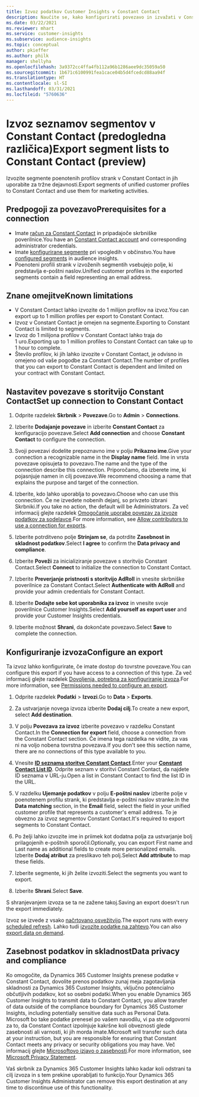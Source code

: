 ```yaml
---
title: Izvoz podatkov Customer Insights v Constant Contact
description: Naučite se, kako konfigurirati povezavo in izvažati v Constant Contact.
ms.date: 03/22/2021
ms.reviewer: mhart
ms.service: customer-insights
ms.subservice: audience-insights
ms.topic: conceptual
author: pkieffer
ms.author: philk
manager: shellyha
ms.openlocfilehash: 3a9372cc4ffa4fb112a96b1286aee9dc35059a50
ms.sourcegitcommit: 1b671c6100991fea1cace04b5d4fcedcd88aa94f
ms.translationtype: HT
ms.contentlocale: sl-SI
ms.lasthandoff: 03/31/2021
ms.locfileid: "5760636"
---
```

# <a name="export-segment-lists-to-constant-contact-preview"></a><span data-ttu-id="cd45b-103">Izvoz seznamov segmentov v Constant Contact (predogledna različica)</span><span class="sxs-lookup"><span data-stu-id="cd45b-103">Export segment lists to Constant Contact (preview)</span></span>

<span data-ttu-id="cd45b-104">Izvozite segmente poenotenih profilov strank v Constant Contact in jih uporabite za tržne dejavnosti.</span><span class="sxs-lookup"><span data-stu-id="cd45b-104">Export segments of unified customer profiles to Constant Contact and use them for marketing activities.</span></span> 

## <a name="prerequisites-for-a-connection"></a><span data-ttu-id="cd45b-105">Predpogoji za povezavo</span><span class="sxs-lookup"><span data-stu-id="cd45b-105">Prerequisites for a connection</span></span>

-   <span data-ttu-id="cd45b-106">Imate [račun za Constant Contact](https://www.constantcontact.com/account-home) in pripadajoče skrbniške poverilnice.</span><span class="sxs-lookup"><span data-stu-id="cd45b-106">You have an [Constant Contact account](https://www.constantcontact.com/account-home) and corresponding administrator credentials.</span></span>
-   <span data-ttu-id="cd45b-107">Imate [konfigurirane segmente](segments.md) pri vpogledih v občinstvo.</span><span class="sxs-lookup"><span data-stu-id="cd45b-107">You have [configured segments](segments.md) in audience insights.</span></span>
-   <span data-ttu-id="cd45b-108">Poenoteni profili strank v izvoženih segmentih vsebujejo polje, ki predstavlja e-poštni naslov.</span><span class="sxs-lookup"><span data-stu-id="cd45b-108">Unified customer profiles in the exported segments contain a field representing an email address.</span></span>

## <a name="known-limitations"></a><span data-ttu-id="cd45b-109">Znane omejitve</span><span class="sxs-lookup"><span data-stu-id="cd45b-109">Known limitations</span></span>

- <span data-ttu-id="cd45b-110">V Constant Contact lahko izvozite do 1 milijon profilov na izvoz.</span><span class="sxs-lookup"><span data-stu-id="cd45b-110">You can export up to 1 million profiles per export to Constant Contact.</span></span>
- <span data-ttu-id="cd45b-111">Izvoz v Constant Contact je omejen na segmente.</span><span class="sxs-lookup"><span data-stu-id="cd45b-111">Exporting to Constant Contact is limited to segments.</span></span>
- <span data-ttu-id="cd45b-112">Izvoz do 1 milijona profilov v Constant Contact lahko traja do 1 uro.</span><span class="sxs-lookup"><span data-stu-id="cd45b-112">Exporting up to 1 million profiles to Constant Contact can take up to 1 hour to complete.</span></span> 
- <span data-ttu-id="cd45b-113">Število profilov, ki jih lahko izvozite v Constant Contact, je odvisno in omejeno od vaše pogodbe za Constant Contact.</span><span class="sxs-lookup"><span data-stu-id="cd45b-113">The number of profiles that you can export to Constant Contact is dependent and limited on your contract with Constant Contact.</span></span>

## <a name="set-up-connection-to-constant-contact"></a><span data-ttu-id="cd45b-114">Nastavitev povezave s storitvijo Constant Contact</span><span class="sxs-lookup"><span data-stu-id="cd45b-114">Set up connection to Constant Contact</span></span>

1. <span data-ttu-id="cd45b-115">Odprite razdelek **Skrbnik** > **Povezave**.</span><span class="sxs-lookup"><span data-stu-id="cd45b-115">Go to **Admin** > **Connections**.</span></span>

1. <span data-ttu-id="cd45b-116">Izberite **Dodajanje povezave** in izberite **Constant Contact** za konfiguracijo povezave.</span><span class="sxs-lookup"><span data-stu-id="cd45b-116">Select **Add connection** and choose **Constant Contact** to configure the connection.</span></span>

1. <span data-ttu-id="cd45b-117">Svoji povezavi dodelite prepoznavno ime v polju **Prikazno ime**.</span><span class="sxs-lookup"><span data-stu-id="cd45b-117">Give your connection a recognizable name in the **Display name** field.</span></span> <span data-ttu-id="cd45b-118">Ime in vrsta povezave opisujeta to povezavo.</span><span class="sxs-lookup"><span data-stu-id="cd45b-118">The name and the type of the connection describe this connection.</span></span> <span data-ttu-id="cd45b-119">Priporočamo, da izberete ime, ki pojasnjuje namen in cilj povezave.</span><span class="sxs-lookup"><span data-stu-id="cd45b-119">We recommend choosing a name that explains the purpose and target of the connection.</span></span>

1. <span data-ttu-id="cd45b-120">Izberite, kdo lahko uporablja to povezavo.</span><span class="sxs-lookup"><span data-stu-id="cd45b-120">Choose who can use this connection.</span></span> <span data-ttu-id="cd45b-121">Če ne izvedete nobenih dejanj, so privzeto izbrani Skrbniki.</span><span class="sxs-lookup"><span data-stu-id="cd45b-121">If you take no action, the default will be Administrators.</span></span> <span data-ttu-id="cd45b-122">Za več informacij glejte razdelek [Omogočanje uporabe povezav za izvoze podatkov za sodelavce](connections.md#allow-contributors-to-use-a-connection-for-exports).</span><span class="sxs-lookup"><span data-stu-id="cd45b-122">For more information, see [Allow contributors to use a connection for exports](connections.md#allow-contributors-to-use-a-connection-for-exports).</span></span>

1. <span data-ttu-id="cd45b-123">Izberite potrditveno polje **Strinjam se**, da potrdite **Zasebnost in skladnost podatkov**.</span><span class="sxs-lookup"><span data-stu-id="cd45b-123">Select **I agree** to confirm the **Data privacy and compliance**.</span></span>

1. <span data-ttu-id="cd45b-124">Izberite **Poveži** za inicializiranje povezave s storitvijo Constant Contact.</span><span class="sxs-lookup"><span data-stu-id="cd45b-124">Select **Connect** to initialize the connection to Constant Contact.</span></span>

1. <span data-ttu-id="cd45b-125">Izberite **Preverjanje pristnosti s storitvijo AdRoll** in vnesite skrbniške poverilnice za Constant Contact.</span><span class="sxs-lookup"><span data-stu-id="cd45b-125">Select **Authenticate with AdRoll** and provide your admin credentials for Constant Contact.</span></span> 

1. <span data-ttu-id="cd45b-126">Izberite **Dodajte sebe kot uporabnika za izvoz** in vnesite svoje poverilnice Customer Insights.</span><span class="sxs-lookup"><span data-stu-id="cd45b-126">Select **Add yourself as export user** and provide your Customer Insights credentials.</span></span>

1. <span data-ttu-id="cd45b-127">Izberite možnost **Shrani**, da dokončate povezavo.</span><span class="sxs-lookup"><span data-stu-id="cd45b-127">Select **Save** to complete the connection.</span></span>

## <a name="configure-an-export"></a><span data-ttu-id="cd45b-128">Konfiguriranje izvoza</span><span class="sxs-lookup"><span data-stu-id="cd45b-128">Configure an export</span></span>

<span data-ttu-id="cd45b-129">Ta izvoz lahko konfigurirate, če imate dostop do tovrstne povezave.</span><span class="sxs-lookup"><span data-stu-id="cd45b-129">You can configure this export if you have access to a connection of this type.</span></span> <span data-ttu-id="cd45b-130">Za več informacij glejte razdelek [Dovoljenja, potrebna za konfiguriranje izvoza](export-destinations.md#set-up-a-new-export).</span><span class="sxs-lookup"><span data-stu-id="cd45b-130">For more information, see [Permissions needed to configure an export](export-destinations.md#set-up-a-new-export).</span></span>

1. <span data-ttu-id="cd45b-131">Odprite razdelek **Podatki** > **Izvozi**.</span><span class="sxs-lookup"><span data-stu-id="cd45b-131">Go to **Data** > **Exports**.</span></span>

1. <span data-ttu-id="cd45b-132">Za ustvarjanje novega izvoza izberite **Dodaj cilj**.</span><span class="sxs-lookup"><span data-stu-id="cd45b-132">To create a new export, select **Add destination**.</span></span>

1. <span data-ttu-id="cd45b-133">V polju **Povezava za izvoz** izberite povezavo v razdelku Constant Contact.</span><span class="sxs-lookup"><span data-stu-id="cd45b-133">In the **Connection for export** field, choose a connection from the Constant Contact section.</span></span> <span data-ttu-id="cd45b-134">Če imena tega razdelka ne vidite, za vas ni na voljo nobena tovrstna povezava.</span><span class="sxs-lookup"><span data-stu-id="cd45b-134">If you don't see this section name, there are no connections of this type available to you.</span></span>

1. <span data-ttu-id="cd45b-135">Vnesite [**ID seznama storitve Constant Contact**](https://app.constantcontact.com/pages/contacts/ui#lists).</span><span class="sxs-lookup"><span data-stu-id="cd45b-135">Enter your [**Constant Contact List ID**](https://app.constantcontact.com/pages/contacts/ui#lists).</span></span> <span data-ttu-id="cd45b-136">Odprite seznam v storitvi Constant Contact, da najdete ID seznama v URL-ju.</span><span class="sxs-lookup"><span data-stu-id="cd45b-136">Open a list in Constant Contact to find the list ID in the URL.</span></span>

1. <span data-ttu-id="cd45b-137">V razdelku **Ujemanje podatkov** v polju **E-poštni naslov** izberite polje v poenotenem profilu strank, ki predstavlja e-poštni naslov stranke.</span><span class="sxs-lookup"><span data-stu-id="cd45b-137">In the **Data matching** section, in the **Email** field, select the field in your unified customer profile that represents a customer's email address.</span></span> <span data-ttu-id="cd45b-138">To je obvezno za izvoz segmentov Constant Contact.</span><span class="sxs-lookup"><span data-stu-id="cd45b-138">It's required to export segments to Constant Contact.</span></span>

1. <span data-ttu-id="cd45b-139">Po želji lahko izvozite ime in priimek kot dodatna polja za ustvarjanje bolj prilagojenih e-poštnih sporočil.</span><span class="sxs-lookup"><span data-stu-id="cd45b-139">Optionally, you can export First name and Last name as additional fields to create more personalized emails.</span></span> <span data-ttu-id="cd45b-140">Izberite **Dodaj atribut** za preslikavo teh polj.</span><span class="sxs-lookup"><span data-stu-id="cd45b-140">Select **Add attribute** to map these fields.</span></span>

1. <span data-ttu-id="cd45b-141">Izberite segmente, ki jih želite izvoziti.</span><span class="sxs-lookup"><span data-stu-id="cd45b-141">Select the segments you want to export.</span></span>

1. <span data-ttu-id="cd45b-142">Izberite **Shrani**.</span><span class="sxs-lookup"><span data-stu-id="cd45b-142">Select **Save**.</span></span>

<span data-ttu-id="cd45b-143">S shranjevanjem izvoza se ta ne zažene takoj.</span><span class="sxs-lookup"><span data-stu-id="cd45b-143">Saving an export doesn't run the export immediately.</span></span>

<span data-ttu-id="cd45b-144">Izvoz se izvede z vsako [načrtovano osvežitvijo](system.md#schedule-tab).</span><span class="sxs-lookup"><span data-stu-id="cd45b-144">The export runs with every [scheduled refresh](system.md#schedule-tab).</span></span> <span data-ttu-id="cd45b-145">Lahko tudi [izvozite podatke na zahtevo](export-destinations.md#run-exports-on-demand).</span><span class="sxs-lookup"><span data-stu-id="cd45b-145">You can also [export data on demand](export-destinations.md#run-exports-on-demand).</span></span> 


## <a name="data-privacy-and-compliance"></a><span data-ttu-id="cd45b-146">Zasebnost podatkov in skladnost</span><span class="sxs-lookup"><span data-stu-id="cd45b-146">Data privacy and compliance</span></span>

<span data-ttu-id="cd45b-147">Ko omogočite, da Dynamics 365 Customer Insights prenese podatke v Constant Contact, dovolite prenos podatkov zunaj meja zagotavljanja skladnosti za Dynamics 365 Customer Insights, vključno potencialno občutljivih podatkov, kot so osebni podatki.</span><span class="sxs-lookup"><span data-stu-id="cd45b-147">When you enable Dynamics 365 Customer Insights to transmit data to Constant Contact, you allow transfer of data outside of the compliance boundary for Dynamics 365 Customer Insights, including potentially sensitive data such as Personal Data.</span></span> <span data-ttu-id="cd45b-148">Microsoft bo take podatke prenesel po vašem navodilu, vi pa ste odgovorni za to, da Constant Contact izpolnjuje kakršne koli obveznosti glede zasebnosti ali varnosti, ki jih morda imate.</span><span class="sxs-lookup"><span data-stu-id="cd45b-148">Microsoft will transfer such data at your instruction, but you are responsible for ensuring that Constant Contact meets any privacy or security obligations you may have.</span></span> <span data-ttu-id="cd45b-149">Več informacij glejte [Microsoftovo izjavo o zasebnosti](https://go.microsoft.com/fwlink/?linkid=396732).</span><span class="sxs-lookup"><span data-stu-id="cd45b-149">For more information, see [Microsoft Privacy Statement](https://go.microsoft.com/fwlink/?linkid=396732).</span></span>

<span data-ttu-id="cd45b-150">Vaš skrbnik za Dynamics 365 Customer Insights lahko kadar koli odstrani ta cilj izvoza in s tem prekine uporabljati to funkcijo.</span><span class="sxs-lookup"><span data-stu-id="cd45b-150">Your Dynamics 365 Customer Insights Administrator can remove this export destination at any time to discontinue use of this functionality.</span></span>
